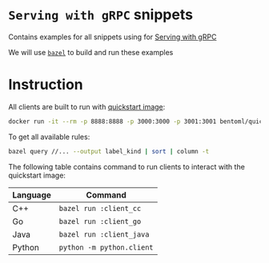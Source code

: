 # `Serving with gRPC` snippets

Contains examples for all snippets using for [Serving with gRPC](https://docs.bentoml.org/en/latest/guides/grpc.html)

We will use [`bazel`](bazel.build) to build and run these examples

# Instruction

All clients are built to run with [quickstart image](https://docs.bentoml.org/en/latest/tutorial.html#setup-for-the-tutorial):

```bash
docker run -it --rm -p 8888:8888 -p 3000:3000 -p 3001:3001 bentoml/quickstart:latest serve-grpc --production --enable-reflection
```

To get all available rules:

```bash
bazel query //... --output label_kind | sort | column -t
```

The following table contains command to run clients to interact with the quickstart
image:

| Language | Command                   |
| -------- | ------------------------- |
| C++      | `bazel run :client_cc`    |
| Go       | `bazel run :client_go`    |
| Java     | `bazel run :client_java`  |
| Python   | `python -m python.client` |
